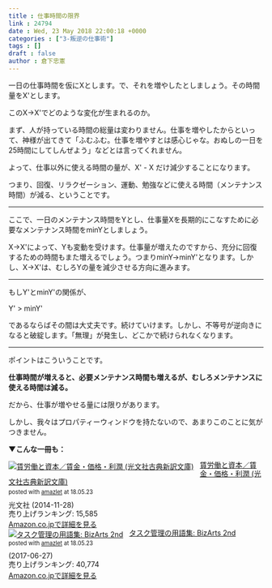 ```yaml
---
title : 仕事時間の限界
link : 24794
date : Wed, 23 May 2018 22:00:18 +0000
categories : ["3-叛逆の仕事術"]
tags : []
draft : false
author : 倉下忠憲
---
```


一日の仕事時間を仮にXとします。で、それを増やしたとしましょう。その時間量をX'とします。

このX→X'でどのような変化が生まれるのか。

まず、人が持っている時間の総量は変わりません。仕事を増やしたからといって、神様が出てきて「ふむふむ。仕事を増やすとは感心じゃな。おぬしの一日を25時間にしてしんぜよう」などとは言ってくれません。

よって、仕事以外に使える時間の量が、X' - X だけ減少することになります。

つまり、回復、リラクゼーション、運動、勉強などに使える時間（メンテナンス時間）が減る、ということです。

<hr />

ここで、一日のメンテナンス時間をYとし、仕事量Xを長期的にこなすために必要なメンテナンス時間をminYとしましょう。

X→X'によって、Yも変動を受けます。仕事量が増えたのですから、充分に回復するための時間もまた増えるでしょう。つまりminY→minY'となります。しかし、X→X'は、むしろYの量を減少させる方向に進みます。

<hr />

もしY'とminY'の関係が、

Y' > minY'

であるならばその間は大丈夫です。続けていけます。しかし、不等号が逆向きになると破綻します。「無理」が発生し、どこかで続けられなくなります。

<hr />

ポイントはこういうことです。

<strong>仕事時間が増えると、必要メンテナンス時間も増えるが、むしろメンテナンスに使える時間は減る。</strong>

だから、仕事が増やせる量には限りがあります。

しかし、我々はプロパティーウィンドウを持たないので、あまりこのことに気がつきません。

<strong>▼こんな一冊も：</strong>

<div class="amazlet-box" style="margin-bottom:0px;"><div class="amazlet-image" style="float:left;margin:0px 12px 1px 0px;"><a href="http://www.amazon.co.jp/exec/obidos/ASIN/B00PRK11RO/rashita1000-22/ref=nosim/" name="amazletlink" target="_blank"><img src="https://images-fe.ssl-images-amazon.com/images/I/41AvyLSWrIL._SL160_.jpg" alt="賃労働と資本／賃金・価格・利潤 (光文社古典新訳文庫)" style="border: none;" /></a></div><div class="amazlet-info" style="line-height:120%; margin-bottom: 10px"><div class="amazlet-name" style="margin-bottom:10px;line-height:120%"><a href="http://www.amazon.co.jp/exec/obidos/ASIN/B00PRK11RO/rashita1000-22/ref=nosim/" name="amazletlink" target="_blank">賃労働と資本／賃金・価格・利潤 (光文社古典新訳文庫)</a><div class="amazlet-powered-date" style="font-size:80%;margin-top:5px;line-height:120%">posted with <a href="http://www.amazlet.com/" title="amazlet" target="_blank">amazlet</a> at 18.05.23</div></div><div class="amazlet-detail">光文社 (2014-11-28)<br />売り上げランキング: 15,585<br /></div><div class="amazlet-sub-info" style="float: left;"><div class="amazlet-link" style="margin-top: 5px"><a href="http://www.amazon.co.jp/exec/obidos/ASIN/B00PRK11RO/rashita1000-22/ref=nosim/" name="amazletlink" target="_blank">Amazon.co.jpで詳細を見る</a></div></div></div><div class="amazlet-footer" style="clear: left"></div></div>


<div class="amazlet-box" style="margin-bottom:0px;"><div class="amazlet-image" style="float:left;margin:0px 12px 1px 0px;"><a href="http://www.amazon.co.jp/exec/obidos/ASIN/B073F8WKW4/rashita1000-22/ref=nosim/" name="amazletlink" target="_blank"><img src="https://images-fe.ssl-images-amazon.com/images/I/41KD%2BtMKN8L._SL160_.jpg" alt="タスク管理の用語集: BizArts 2nd" style="border: none;" /></a></div><div class="amazlet-info" style="line-height:120%; margin-bottom: 10px"><div class="amazlet-name" style="margin-bottom:10px;line-height:120%"><a href="http://www.amazon.co.jp/exec/obidos/ASIN/B073F8WKW4/rashita1000-22/ref=nosim/" name="amazletlink" target="_blank">タスク管理の用語集: BizArts 2nd</a><div class="amazlet-powered-date" style="font-size:80%;margin-top:5px;line-height:120%">posted with <a href="http://www.amazlet.com/" title="amazlet" target="_blank">amazlet</a> at 18.05.23</div></div><div class="amazlet-detail"> (2017-06-27)<br />売り上げランキング: 40,774<br /></div><div class="amazlet-sub-info" style="float: left;"><div class="amazlet-link" style="margin-top: 5px"><a href="http://www.amazon.co.jp/exec/obidos/ASIN/B073F8WKW4/rashita1000-22/ref=nosim/" name="amazletlink" target="_blank">Amazon.co.jpで詳細を見る</a></div></div></div><div class="amazlet-footer" style="clear: left"></div></div>
